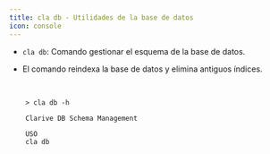 ```yaml
---
title: cla db - Utilidades de la base de datos
icon: console
---
```


* `cla db`: Comando gestionar el esquema de la base de datos.

* El comando reindexa la base de datos y elimina antiguos índices.
<br />
            
        > cla db -h

        Clarive DB Schema Management

        USO
        cla db







    


